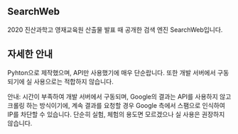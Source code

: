 ## SearchWeb
2020 진산과학고 영재교육원 산출물 발표 때 공개한 검색 엔진 SearchWeb입니다.

## 자세한 안내
Pyhton으로 제작했으며, API만 사용했기에 매우 단순랍니다. 또한 개발 서버에서 구동되기에 실 사용으로는 적합하지 않습니다.

안내: 시간이 부족하여 개발 서버에서 구동되며, Google의 결과는 API를 사용하지 않고 크롤링 하는 방식이기에, 계속 결과를 요청할 경우 Google 측에서 스팸으로 인식하여 IP를 차단할 수 있습니다. 단순히 실험, 체험의 용도면 모르겠으나 실 사용은 권장하지 않습니다.
